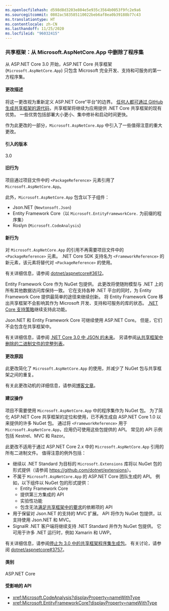 ```yaml
---
ms.openlocfilehash: d598d8d3203e804e5e935c3564b0053f9fc2e9a6
ms.sourcegitcommit: 0802ac583585110022beb6af8ea0b39188b77c43
ms.translationtype: HT
ms.contentlocale: zh-CN
ms.lasthandoff: 11/25/2020
ms.locfileid: "96032415"
---
```

### <a name="shared-framework-assemblies-removed-from-microsoftaspnetcoreapp"></a>共享框架：从 Microsoft.AspNetCore.App 中删除了程序集

从 ASP.NET Core 3.0 开始，ASP.NET Core 共享框架 (`Microsoft.AspNetCore.App`) 只包含 Microsoft 完全开发、支持和可服务的第一方程序集。

#### <a name="change-description"></a>更改描述

将这一更改视为重新定义 ASP.NET Core“平台”的边界。 [任何人都可通过 GitHub 生成共享框架的源代码](https://github.com/dotnet/source-build)，共享框架将继续为应用提供 .NET Core 共享框架的现有优势。 一些优势包括部署大小更小、集中修补和启动时间更快。

作为此更改的一部分，`Microsoft.AspNetCore.App` 中引入了一些值得注意的重大更改。

#### <a name="version-introduced"></a>引入的版本

3.0

#### <a name="old-behavior"></a>旧行为

项目通过项目文件中的 `<PackageReference>` 元素引用了 `Microsoft.AspNetCore.App`。

此外，`Microsoft.AspNetCore.App` 包含以下子组件：

- Json.NET (`Newtonsoft.Json`)
- Entity Framework Core（以 `Microsoft.EntityFrameworkCore.` 为前缀的程序集）
- Roslyn (`Microsoft.CodeAnalysis`)

#### <a name="new-behavior"></a>新行为

对 `Microsoft.AspNetCore.App` 的引用不再需要项目文件中的 `<PackageReference>` 元素。 .NET Core SDK 支持名为 `<FrameworkReference>` 的新元素，该元素将替代对 `<PackageReference>` 的使用。

有关详细信息，请参阅 [dotnet/aspnetcore#3612](https://github.com/dotnet/aspnetcore/issues/3612)。

Entity Framework Core 作为 NuGet 包提供。 此更改将使随附模型与 .NET 上的所有其他数据访问库保持一致。 它在支持各种 .NET 平台的同时，为 Entity Framework Core 提供最简单的途径来继续创新。 将 Entity Framework Core 移出共享框架不会影响其作为 Microsoft 开发、支持和可服务的库的状态。 [.NET Core 支持策略](https://dotnet.microsoft.com/platform/support/policy/dotnet-core)继续支持此功能。

Json.NET 和 Entity Framework Core 可继续使用 ASP.NET Core。 但是，它们不会包含在共享框架中。

有关详细信息，请参阅 [.NET Core 3.0 中 JSON 的未来](https://github.com/dotnet/announcements/issues/90)。 另请参阅[从共享框架中删除的二进制文件的完整列表](https://github.com/dotnet/aspnetcore/issues/3755)。

#### <a name="reason-for-change"></a>更改原因

此更改简化了 `Microsoft.AspNetCore.App` 的使用，并减少了 NuGet 包与共享框架之间的重复。

有关此更改动机的详细信息，请参阅[博客文章](https://devblogs.microsoft.com/aspnet/a-first-look-at-changes-coming-in-asp-net-core-3-0/)。

#### <a name="recommended-action"></a>建议操作

项目不需要使用 `Microsoft.AspNetCore.App` 中的程序集作为 NuGet 包。 为了简化 ASP.NET Core 共享框架的定位和使用，已不再生成自 ASP.NET Core 1.0 以来提供的许多 NuGet 包。 通过将 `<FrameworkReference>` 用于 `Microsoft.AspNetCore.App`，应用仍可使用这些包提供的 API。 常见的 API 示例包括 Kestrel、MVC 和 Razor。

此更改不适用于通过 ASP.NET Core 2.x 中的 `Microsoft.AspNetCore.App` 引用的所有二进制文件。 值得注意的例外包括：

- 继续以 .NET Standard 为目标的 `Microsoft.Extensions` 库将以 NuGet 包的形式提供（请参阅 <https://github.com/dotnet/extensions>）。
- 不属于 `Microsoft.AspNetCore.App` 的 ASP.NET Core 团队生成的 API。 例如，以下组件以 NuGet 包的形式提供：
  - Entity Framework Core
  - 提供第三方集成的 API
  - 实验性功能
  - 包含无法[满足共享框架中的要求](https://github.com/dotnet/aspnetcore/blob/4e44e5bcbedd961cc0d4f6b846699c7c494f5597/docs/SharedFramework.md)的依赖项的 API
- 用于保留对 Json.NET 的支持的 MVC 扩展。 API 将作为 NuGet 包提供，以支持使用 Json.NET 和 MVC。
- SignalR .NET 客户端将继续支持 .NET Standard 并作为 NuGet 包提供。 它可用于许多 .NET 运行时，例如 Xamarin 和 UWP。

有关详细信息，请参阅[停止为 3.0 中的共享框架程序集生成包](https://github.com/dotnet/aspnetcore/issues/3756)。 有关讨论，请参阅 [dotnet/aspnetcore#3757](https://github.com/dotnet/aspnetcore/issues/3757)。

#### <a name="category"></a>类别

ASP.NET Core

#### <a name="affected-apis"></a>受影响的 API

- <xref:Microsoft.CodeAnalysis?displayProperty=nameWithType>
- <xref:Microsoft.EntityFrameworkCore?displayProperty=nameWithType>

<!--

#### Affected APIs

- `N:Microsoft.CodeAnalysis`
- `N:Microsoft.EntityFrameworkCore`

-->
